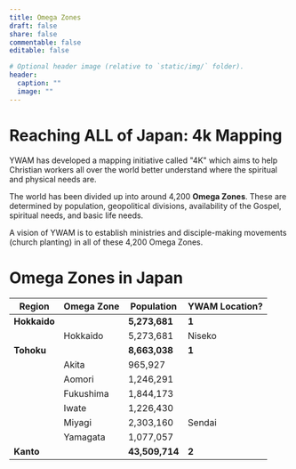 ```yaml
---
title: Omega Zones
draft: false
share: false
commentable: false
editable: false

# Optional header image (relative to `static/img/` folder).
header:
  caption: ""
  image: ""
---
```


# Reaching ALL of Japan: 4k Mapping

YWAM has developed a mapping initiative called "4K" which aims to help Christian workers all over the world better understand where the spiritual and physical needs are.

The world has been divided up into around 4,200 **Omega Zones**. These are determined by population, geopolitical divisions, availability of the Gospel, spiritual needs, and basic life needs.

A vision of YWAM is to establish ministries and disciple-making movements (church planting) in all of these 4,200 Omega Zones.

# Omega Zones in Japan

| Region           | Omega Zone           | Population           | YWAM Location?       |
| -----------------| ---------------------| ---------------------| ---------------------|
| **Hokkaido**     |                      | **5,273,681**        | **1**                |
|                  | Hokkaido             | 5,273,681            | Niseko               |
| **Tohoku**       |                      | **8,663,038**        | **1**                |
|                  | Akita                | 965,927              |                      |
|                  | Aomori               | 1,246,291            |                      |
|                  | Fukushima            | 1,844,173            |                      |
|                  | Iwate                | 1,226,430            |                      |
|                  | Miyagi               | 2,303,160            | Sendai               |
|                  | Yamagata             | 1,077,057            |                      |
| **Kanto**       |                      | **43,509,714**        | **2**                |
